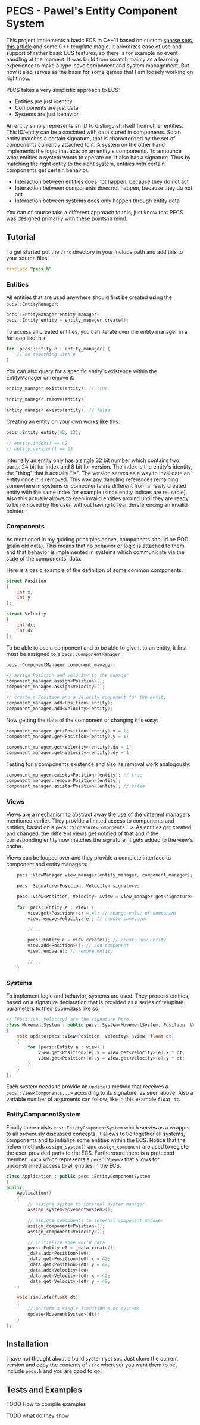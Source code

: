 # PECS - Pawel's Entity Component System
This project implements a basic ECS in C++11 based on custom
[sparse sets](https://programmingpraxis.com/2012/03/09/sparse-sets/),
[this article](http://cowboyprogramming.com/2007/01/05/evolve-your-heirachy/)
 and some C++ template magic. It prioritizes ease of
 use and support of rather basic ECS features, so there is for
 example no event handling at the moment. It was
build from scratch mainly as a learning experience to make a type-save
component and system management. But now it also serves as
the basis for some games that I am loosely working on right now.

PECS takes a very simplistic approach to ECS:
- Entities are just identity
- Components are just data
- Systems are just behavior

An entity simply represents an ID to distinguish itself from other entities.
This ID/entity can be associated with data stored in components. So  an
entity matches a certain signature, that is characterized by the set of
components currently attached to it. A system on the other hand implements
the logic that acts on an entity's components. To announce what entities a
system wants to operate on, it also has a signature. Thus by matching the
right entity to the right system, entities with certain components get
certain behavior.

- Interaction between entities does not happen, because they do not act
- Interaction between components does not happen, because they do not act
- Interaction between systems does only happen through entity data

You can of course take a different approach to this, just know that PECS
was designed primarily with these points in mind.

## Tutorial
To get started put the `/src` directory in your include path and add
this to your source files:
``` c++
#include "pecs.h"
```

### Entities
All entities that are used anywhere should first be created using the
`pecs::EntityManager`:
``` c++
pecs::EntityManager entity_manager;
pecs::Entity entity = entity_manager.create();
```

To access all created entities, you can iterate over the entity manager
in a for loop like this:
``` c++
for (pecs::Entity e : entity_manager) {
    // do something with e
}
```

You can also query for a specific entity`s existence within
the EntityManager or remove it:
``` c++
entity_manager.exists(entity); // true

entity_manager.remove(entity);

entity_manager.exists(entity); // false
```

Creating an entity on your own works like this:
``` c++
pecs::Entity entity(42, 13);

// entity.index() == 42
// entity.version() == 13
```

Internally an entity only has a single 32 bit number which contains two
parts: 24 bit for index and 8 bit for version. The index is the entity's
identity, the "thing" that it actually "is". The version serves as a
way to invalidate an entity once it is removed. This way any dangling
references remaining somewhere in systems or components are different
from a newly created entity with the same index for example (since entity
indices are reusable). Also this actually allows to keep invalid entities
around until they are ready to be removed by the user, without having to
fear dereferencing an invalid pointer.


### Components
As mentioned in my guiding principles above, components should be POD
(plain old data). This means that no behavior or logic is attached to
them and that behavior is implemented in systems which communicate via
the state of the components' data.

Here is a basic example of the definition of some common components:
``` c++
struct Position
{
    int x;
    int y
};

struct Velocity
{
    int dx;
    int dx
};
```

To be able to use a component and to be able to give it to an entity, it
first must be assigned to a `pecs::ComponentManager`:
``` c++
pecs::ComponentManager component_manager;

// assign Position and Velocity to the manager
component_manager.assign<Position>();
component_manager.assign<Velocity>();

// create a Position and a Velocity component for the entity
component_manager.add<Position>(entity);
component_manager.add<Velocity>(entity);
```

Now getting the data of the component or changing it is easy:
``` c++
component_manager.get<Position>(entity).x = 1;
component_manager.get<Position>(entity).y = 1;

component_manager.get<Velocity>(entity).dx = 1;
component_manager.get<Velocity>(entity).dy = 1;
```

Testing for a components existence and also its removal work analogously:
``` c++
component_manager.exists<Position>(entity); // true
component_manager.remove<Position>(entity);
component_manager.exists<Position>(entity); // false
```


### Views
Views are a mechanism to abstract away the use of the different managers
mentioned earlier. They provide a limited access to components and
entities, based on a `pecs::Signature<Components..>`. As entities get
created and changed, the different views get notified of that and if the
corresponding entity now matches the signature, it gets added to the
view's cache.

Views can be looped over and they provide a complete interface to
component and entity managers:

``` c++
    pecs::ViewManager view_manager(entity_manager, component_manager);

    pecs::Signature<Position, Velocity> signature;

    pecs::View<Position, Velocity> &view = view_manager.get<signature>();

    for (pecs::Entity e : view) {
        view.get<Position>(e) = 42; // change value of component
        view.remove<Velocity>(e); // remove component

        // ..

        pecs::Entity e = view.create(); // create new entity
        view.add<Position>(); // add component
        view.remove(e); // remove entity

        // ..
    }
```


### Systems
To implement logic and behavior, systems are used. They process entities,
based on a signature declaration that is provided as a series of template
parameters to their superclass like so:

``` c++
// [Position, Velocity] are the signature here..
class MovementSystem : public pecs::System<MovementSystem, Position, Velocity>
{
    void update(pecs::View<Position, Velocity> &view, float dt)
    {
        for (pecs::Entity e : view) {
            view.get<Position>(e).x = view.get<Velocity>(e).x * dt;
            view.get<Position>(e).y = view.get<Velocity>(e).y * dt;
        }
    }
};
```

Each system needs to provide an `update()` method that receives a `pecs::View<Components...>`
according to its signature, as seen above. Also a variable number of
arguments can follow, like in this example `float dt`.


### EntityComponentSystem
Finally there exists `ecs::EntityComponentSystem` which serves as a wrapper
to all previously discussed concepts. It allows to tie together all systems,
components and to initialize some entities within the ECS. Notice that
the helper methods `assign_system()` and `assign_component` are used to
register the user-provided parts to the ECS. Furthermore there is a protected
member `_data` which represents a `pecs::View<>` that allows for unconstrained
access to all entities in the ECS.
```c++
class Application : public pecs::EntityComponentSystem
{
public:
    Application()
    {
        // assigne system to internal system manager
        assign_system<MovementSystem>();

        // assigne components to internal component manager
        assign_component<Position>();
        assign_component<Velocity>();

        // initialize some world data
        pecs::Entity e0 = _data.create();
        _data.add<Position>(e0);
        _data.get<Position>(e0).x = 42;
        _data.get<Position>(e0).y = 42;
        _data.add<Velocity>(e0);
        _data.get<Velocity>(e0).x = 42;
        _data.get<Velocity>(e0).y = 42;
    }

    void simulate(float dt)
    {
        // perform a single iteration over systems
        update<MovementSystem>(dt);
    }
};
```

## Installation
I have not thought about a build system yet so..
Just clone the current version and copy the contents of `/src` wherever
you want them to be, include `pecs.h` and you are good to go!

## Tests and Examples
TODO How to compile examples

TODO what do they show

